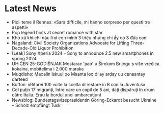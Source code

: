 # Latest News
-  Pioli teme il Rennes: «Sarà difficile, mi hanno sorpreso per questi tre aspetti»
-  Pop legend hints at secret romance with star
-  Khó xử khi chị dâu lì xì con mình 3 triệu nhưng chị ấy có 3 đứa con
-  Nagaland: Civil Society Organizations Advocate for Lifting Three-Decade-Old Liquor Prohibition
-  [Leak] Sony Xperia 2024 – Sony to announce 2.5 new smartphones in spring 2024
-  UHIĆEN 25-GODIŠNJAK Mostarac 'pao' u Širokom Brijegu s više vrećica kokaina, mobitelima i 2.000 maraka
-  Muqdisho: Macalin Iskuul oo Maanta loo dilay arday uu canaantay darteed
-  Buffon: «Rifarei 100 volte la scelta di restare in B con la Juventus»
-  Cel puţin 17 migranţi, între care un copil de 5 ani, daţi dispăruţi în drum către Italia. Erau la bordul unei ambarcaţiuni
-  Newsblog: Bundestagsvizepräsidentin Göring-Eckardt besucht Ukraine – Scholz empfängt Tusk
